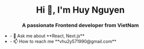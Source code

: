 <h1 align="center">Hi 👋, I'm Huy Nguyen</h1>
<p></p>
<h3 align="center">A passionate Frontend developer from VietNam</h3>
<p></p>
<ul>
  <li>- 💬 Ask me about **React, Next.js**</li>
  <li>- 📫 How to reach me **vhu2y571990@gmail.com**</li>
</ul>

<!--
**vhuy257/vhuy257** is a ✨ _special_ ✨ repository because its `README.md` (this file) appears on your GitHub profile.

Here are some ideas to get you started:

- 🔭 I’m currently working on ...
- 🌱 I’m currently learning ...
- 👯 I’m looking to collaborate on ...
- 🤔 I’m looking for help with ...
- 💬 Ask me about ...
- 📫 How to reach me: ...
- 😄 Pronouns: ...
- ⚡ Fun fact: ...
-->
